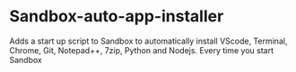 # Sandbox-auto-app-installer
Adds a start up script to Sandbox to automatically install VScode, Terminal, Chrome, Git, Notepad++, 7zip, Python and Nodejs. Every time you start Sandbox
